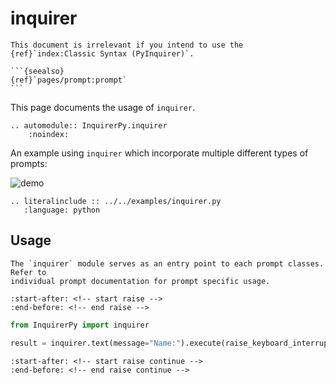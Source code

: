 # inquirer

````{attention}
This document is irrelevant if you intend to use the {ref}`index:Classic Syntax (PyInquirer)`.

```{seealso}
{ref}`pages/prompt:prompt`
```

````

This page documents the usage of `inquirer`.

```{eval-rst}
.. automodule:: InquirerPy.inquirer
    :noindex:
```

An example using `inquirer` which incorporate multiple different types of prompts:

![demo](https://assets.kazhala.me/InquirerPy/InquirerPy-prompt.gif)

```{eval-rst}
.. literalinclude :: ../../examples/inquirer.py
   :language: python
```

## Usage

```{important}
The `inquirer` module serves as an entry point to each prompt classes. Refer to
individual prompt documentation for prompt specific usage.
```

```{include} ./prompt.md
:start-after: <!-- start raise -->
:end-before: <!-- end raise -->
```

```python
from InquirerPy import inquirer

result = inquirer.text(message="Name:").execute(raise_keyboard_interrupt=False)
```

```{include} ./prompt.md
:start-after: <!-- start raise continue -->
:end-before: <!-- end raise continue -->
```
